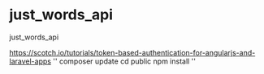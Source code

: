 # just_words_api
just_words_api


https://scotch.io/tutorials/token-based-authentication-for-angularjs-and-laravel-apps
''
composer update
cd public
npm install
''
